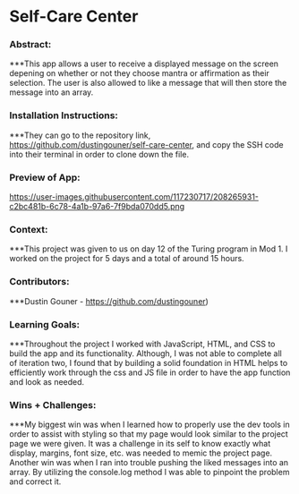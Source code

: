 # Self-Care Center 

### Abstract:
[//]: <> (Briefly describe what you built and its features. What problem is the app solving? How does this application solve that problem?)
***This app allows a user to receive a displayed message on the screen depening on whether or not they choose mantra or affirmation as their selection. The user is also allowed to like a message that will then store the message into an array. 

### Installation Instructions:
[//]: <> (What steps does a person have to take to get your app cloned down and running?)
***They can go to the repository link, https://github.com/dustingouner/self-care-center, and copy the SSH code into their terminal in order to clone down the file. 

### Preview of App:
[//]: <> (Provide ONE gif or screenshot of your application - choose the "coolest" piece of functionality to show off.)

https://user-images.githubusercontent.com/117230717/208265931-c2bc481b-6c78-4a1b-97a6-7f9bda070dd5.png

### Context:
[//]: <> (Give some context for the project here. How long did you have to work on it? How far into the Turing program are you?)
***This project was given to us on day 12 of the Turing program in Mod 1. I worked on the project for 5 days and a total of around 15 hours. 

### Contributors:
[//]: <> (Who worked on this application? Link to their GitHubs.)
***Dustin Gouner -  https://github.com/dustingouner)

### Learning Goals:
[//]: <> (What were the learning goals of this project? What tech did you work with?)
***Throughout the project I worked with JavaScript, HTML, and CSS to build the app and its functionality. Although, I was not able to complete all of iteration two, I found that by building a solid foundation in HTML helps to efficiently work through the css and JS file in order to have the app function and look as needed. 

### Wins + Challenges:
[//]: <> (What are 2-3 wins you have from this project? What were some challenges you faced - and how did you get over them?)
***My biggest win was when I learned how to properly use the dev tools in order to assist with styling so that my page would look similar to the project page we were given. It was a challenge in its self to know exactly what display, margins, font size, etc. was needed to memic the project page. Another win was when I ran into trouble pushing the liked messages into an array. By utilizing the console.log method I was able to pinpoint the problem and correct it. 
